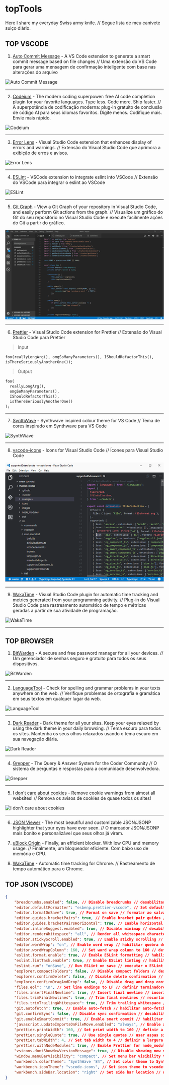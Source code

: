 # topTools

Here I share my everyday Swiss army knife. // Segue lista de meu canivete suiço diário.

## TOP VSCODE

1.  [Auto Commit Message](https://github.com/MichaelCurrin/auto-commit-msg) - A VS Code extension to generate a smart commit message based on file changes // Uma extensão do VS Code para gerar uma mensagem de confirmação inteligente com base nas alterações do arquivo

![Auto Commit Message](https://github.com/MichaelCurrin/auto-commit-msg/raw/master/docs/_media/sample-chore.png)

---

2.  [Codeium](https://www.codeium.com/) - The modern coding superpower: free AI code completion plugin for your favorite languages. Type less. Code more. Ship faster. // A superpotência de codificação moderna: plug-in gratuito de conclusão de código AI para seus idiomas favoritos. Digite menos. Codifique mais. Envie mais rápido.

![Codeium](https://www.codeium.com/static/demos/g_python_unit_test_with_logo.gif)

---

3.  [Error Lens](https://github.com/usernamehw/vscode-error-lens) - Visual Studio Code extension that enhances display of errors and warnings. // Extensão do Visual Studio Code que aprimora a exibição de erros e avisos.

![Error Lens](https://raw.githubusercontent.com/usernamehw/vscode-error-lens/master/img/demo.png)

---

4.  [ESLint](https://github.com/Microsoft/vscode-eslint) - VSCode extension to integrate eslint into VSCode // Extensão do VSCode para integrar o eslint ao VSCode

![ESLint](https://eslint.org/assets/images/eslint-features-img-900w.webp)

---

5.  [Git Graph](https://github.com/mhutchie/vscode-git-graph) - View a Git Graph of your repository in Visual Studio Code, and easily perform Git actions from the graph. // Visualize um gráfico do Git do seu repositório no Visual Studio Code e execute facilmente ações do Git a partir do gráfico.

![Git Graph](https://github.com/mhutchie/vscode-git-graph/raw/master/resources/demo.gif)

---

6.  [Prettier](https://github.com/prettier/prettier-vscode) - Visual Studio Code extension for Prettier // Extensão do Visual Studio Code para Prettier

> Input

```
foo(reallyLongArg(), omgSoManyParameters(), IShouldRefactorThis(), isThereSeriouslyAnotherOne());
```

> Output

```
foo(
  reallyLongArg(),
  omgSoManyParameters(),
  IShouldRefactorThis(),
  isThereSeriouslyAnotherOne()
);
```

---

7.  [SynthWave](https://github.com/robb0wen/synthwave-vscode) - Synthwave inspired colour theme for VS Code // Tema de cores inspirado em Synthwave para VS Code

![SynthWave](https://github.com/robb0wen/synthwave-vscode/blob/master/theme.jpg)

---

8.  [vscode-icons](https://github.com/vscode-icons/vscode-icons) - Icons for Visual Studio Code // Ícones para Visual Studio Code

![vscode-icons](https://raw.githubusercontent.com/vscode-icons/vscode-icons/master/images/screenshot.gif)

---

9.  [WakaTime](https://github.com/wakatime/vscode-wakatime) - Visual Studio Code plugin for automatic time tracking and metrics generated from your programming activity. // Plug-in do Visual Studio Code para rastreamento automático de tempo e métricas geradas a partir de sua atividade de programação.

![WakaTime](https://camo.githubusercontent.com/8c5c8124ec20095202d4d0125f1cac19865a0d26f920aa3ce6aac03d66239ca6/68747470733a2f2f77616b6174696d652e636f6d2f7374617469632f696d672f53637265656e53686f74732f53637265656e2d53686f742d323031362d30332d32312e706e67)

---

## TOP BROWSER

1. [BitWarden](https://chrome.google.com/webstore/detail/bitwarden-free-password-m/nngceckbapebfimnlniiiahkandclblb) - A secure and free password manager for all your devices. // Um gerenciador de senhas seguro e gratuito para todos os seus dispositivos.

![BitWarden](https://lh3.googleusercontent.com/b1WKpaJx8dyL_WCMNEIDdtTaxoHbVJ5HSJ7VoIJZ3EytAD2Mc2u6HlMO1ffLi7FpSWIPwpbmSbistJ1sMVQPBJplXVE=w640-h400-e365-rj-sc0x00ffffff)

---

2. [LanguageTool](https://microsoftedge.microsoft.com/addons/detail/corretor-gramatical-e-ort/hfjadhjooeceemgojogkhlppanjkbobc) - Check for spelling and grammar problems in your texts anywhere on the web. // Verifique problemas de ortografia e gramática em seus textos em qualquer lugar da web.

![LanguageTool](https://store-images.s-microsoft.com/image/apps.20498.245cdfd7-6134-4107-adb5-e8f735c0ba1f.33a893bd-1f48-4656-8f14-14fee32312c4.1a2f38b9-4cd7-43df-8912-bbaba3a8ba58)

---

3. [Dark Reader](https://chrome.google.com/webstore/detail/dark-reader/eimadpbcbfnmbkopoojfekhnkhdbieeh) - Dark theme for all your sites. Keep your eyes relaxed by using the dark theme in your daily browsing. // Tema escuro para todos os sites. Mantenha os seus olhos relaxados usando o tema escuro em sua navegação diária.

![Dark Reader](https://lh3.googleusercontent.com/E9Nv_5ofx3FqVyriC_uv1vVnTi_qD026pc8XBhMxMk0gFk7tEOoDQofP9UzOviC2UbrtWIQw1W8FdxEN4oooIBzu=w640-h400-e365-rj-sc0x00ffffff)

---

4. [Grepper](https://chrome.google.com/webstore/detail/grepper/amaaokahonnfjjemodnpmeenfpnnbkco) - The Query & Answer System for the Coder Community // O sistema de perguntas e respostas para a comunidade desenvolvedora.

![Grepper](https://lh3.googleusercontent.com/f27vN7ukY9i2awlf6w8eO7KC7HPm-1CdARxrdba_TDfj62WGqvHBwILnNaxJccJImjG-RtD1d1AOCpxVaZNNcUC5=w640-h400-e365-rj-sc0x00ffffff)

---

5. [I don't care about cookies](https://chrome.google.com/webstore/detail/i-dont-care-about-cookies/fihnjjcciajhdojfnbdddfaoknhalnja) - Remove cookie warnings from almost all websites! // Remova os avisos de cookies de quase todos os sites!

![I don't care about cookies](https://lh3.googleusercontent.com/So5MmAfXZt8l-BtBzJe0kMKKjd5ZAttLQ2JlOTE2jLFapRcN5jbNzFuoDwxpqsz6CBGGsvZxN7z1S9RU5qJlhWHjT98=w640-h400-e365-rj-sc0x00ffffff)

---

6. [JSON Viewer](https://chrome.google.com/webstore/detail/json-viewer/gbmdgpbipfallnflgajpaliibnhdgobh) - The most beautiful and customizable JSON/JSONP highlighter that your eyes have ever seen. // O marcador JSON/JSONP mais bonito e personalizável que seus olhos já viram.

7. [uBlock Origin](https://microsoftedge.microsoft.com/addons/detail/ublock-origin/odfafepnkmbhccpbejgmiehpchacaeak) - Finally, an efficient blocker. With low CPU and memory usage. // Finalmente, um bloqueador eficiente. Com baixo uso de memória e CPU.

8. [WakaTime](https://chrome.google.com/webstore/detail/wakatime/jnbbnacmeggbgdjgaoojpmhdlkkpblgi) - Automatic time tracking for Chrome. // Rastreamento de tempo automático para o Chrome.

## TOP JSON (VSCODE)

```json
{
    "breadcrumbs.enabled": false, // Disable breadcrumbs // desabilitar breadcrumbs
    "editor.defaultFormatter": "esbenp.prettier-vscode", // Set default formatter to Prettier // definir o formatador padrão para o Prettier
    "editor.formatOnSave": true, // Format on save // formatar ao salvar
    "editor.guides.bracketPairs": true, // Enable bracket pair guides // habilitar guias de pares de colchetes
    "editor.guides.bracketPairsHorizontal": true, // Enable horizontal bracket pair guides // habilitar guias de pares de colchetes horizontais
    "editor.inlineSuggest.enabled": true, // Disable minimap // desabilitar minimapa
    "editor.renderWhitespace": "all", // Render all whitespace characters // renderizar todos os caracteres de espaço em branco
    "editor.stickyScroll.enabled": true, // Enable sticky scrolling // habilitar rolagem adesiva
    "editor.wordWrap": "on", // Enable word wrap // habilitar quebra de linha
    "editor.wordWrapColumn": 160, // Set word wrap column to 160 // definir a coluna de quebra de linha para 160
    "eslint.format.enable": true, // Enable ESLint formatting // habilitar formatação do ESLint
    "eslint.lintTask.enable": true, // Enable ESLint linting // habilitar linting do ESLint
    "eslint.run": "onSave", // Run ESLint on save // executar o ESLint ao salvar
    "explorer.compactFolders": false, // Disable compact folders // desabilitar pastas compactas
    "explorer.confirmDelete": false, // Disable delete confirmation // desabilitar confirmação de exclusão
    "explorer.confirmDragAndDrop": false, // Disable drag and drop confirmation // desabilitar confirmação de arrastar e soltar
    "files.eol": "\n", // Set line endings to LF // definir terminadores de linha para LF
    "files.insertFinalNewline": true, // Insert final newline // inserir nova linha final
    "files.trimFinalNewlines": true, // Trim final newlines // recortar novas linhas finais
    "files.trimTrailingWhitespace": true, // Trim trailing whitespace // recortar espaço em branco final
    "git.autofetch": true, // Enable auto-fetch // habilitar auto-fetch
    "git.confirmSync": false, // Disable sync confirmation // desabilitar confirmação de sincronização
    "git.enableSmartCommit": true, // Enable smart commit // habilitar commit inteligente
    "javascript.updateImportsOnFileMove.enabled": "always", // Enable automatic import updates // habilitar atualizações de importação automática
    "prettier.printWidth": 160, // Set print width to 160 // definir a largura de impressão para 160
    "prettier.singleQuote": true, // Use single quotes // usar aspas simples
    "prettier.tabWidth": 4, // Set tab width to 4 // definir a largura da guia para 4
    "prettier.withNodeModules": true, // Enable Prettier for node_modules // habilitar Prettier para node_modules
    "vsicons.dontShowNewVersionMessage": true, // Disable showing new version message // desabilitar mensagem de nova versão
    "window.menuBarVisibility": "compact", // Set menu bar visibility to compact // definir a visibilidade da barra de menus
    "workbench.colorTheme": "SynthWave '84", // Set color theme to SynthWave '84' // definir o tema de cores para SynthWave '84'
    "workbench.iconTheme": "vscode-icons", // Set icon theme to vscode-icons // definir o tema de icones para vscode-icons
    "workbench.sideBar.location": "right" // Set side bar location // definir a localização da barra de ferramentas
}
```
